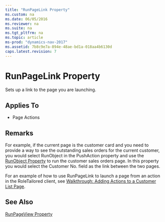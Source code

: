 ```yaml
---
title: "RunPageLink Property"
ms.custom: na
ms.date: 06/05/2016
ms.reviewer: na
ms.suite: na
ms.tgt_pltfrm: na
ms.topic: article
ms-prod: "dynamics-nav-2017"
ms.assetid: 7b8c9e7a-894e-48ae-bd1a-018aa4b6130d
caps.latest.revision: 7
---
```

# RunPageLink Property
Sets up a link to the page you are launching.  
  
## Applies To  
  
-   Page Actions  
  
## Remarks  
 For example, if the current page is the customer card and you need to provide a way to see the outstanding sales orders for the current customer, you would select RunObject in the PushAction property and use the [RunObject Property](RunObject-Property.md) to run the customer sales orders page. In this property you would select the Customer No. field as the link between the two pages.  
  
 For an example of how to use RunPageLink to launch a page from an action in the RoleTailored client, see [Walkthrough: Adding Actions to a Customer List Page](Walkthrough:-Adding-Actions-to-a-Customer-List-Page.md).  
  
## See Also  
 [RunPageView Property](RunPageView-Property.md)